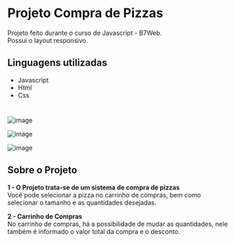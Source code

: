 # Projeto Compra de Pizzas 

Projeto feito durante o curso de Javascript - B7Web. <br/>
Possui o layout responsivo.

## Linguagens utilizadas
 * Javascript
 * Html
 * Css
#
![image](https://user-images.githubusercontent.com/91427306/162651022-30ec63a8-5b2d-427e-9b3c-6b93a8b6d9e8.png)

![image](https://user-images.githubusercontent.com/91427306/162651294-221d1dea-e40e-453e-b609-0236081fdc99.png)

![image](https://user-images.githubusercontent.com/91427306/162651842-6f1e4df5-8f1f-4d50-893b-c38ad6743e63.png)

## Sobre o Projeto
**1 - O Projeto trata-se de um sistema de compra de pizzas** <br/>
Você pode selecionar a pizza no carrinho de compras, bem como selecionar o tamanho e as quantidades desejadas.

**2 - Carrinho de Compras**<br/>
No carrinho de compras, há a possibilidade de mudar as quantidades, nele também é informado o valor total da compra e o desconto.




